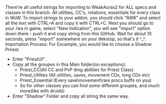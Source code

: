 There're all useful strings for importing to WeakAuras2 for ALL specs and classes in this branch. All utilities, CC's, rotations, essentials for every class in WoW.
To import strings to your addon, you should click "RAW" and select all the text with CTRL+A and copy it with CTRL+C.
Next you should go to your /wa in game, select "New Indication", you will see "import" option down there - push it and copy string from this GitHub. Wait for about 10 seconds, press "import" somewhere on your dekstop, so that's it ^_^.
Importation Process:
For Excample, you would like to choose a Shadow Prirest.
  - Enter "PriestUI".
  - Copy all the groupes in this Main folder(no exceptions):
    - Priest_CC(All CC and PvP dmg abilities for Priest Class)
    - Priest_Utilites (All utilities, saves, movement CDs, long CDs etc)
    - Priest_Essential (Every save\movement\rare procs buffs on you)
    - So for other classes you can find some different groupes, and much more(like with druids)
  - Enter "Shadow" Folder and copy all string the same way.
